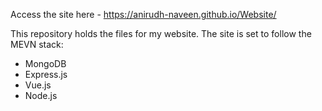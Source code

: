 Access the site here - https://anirudh-naveen.github.io/Website/

This repository holds the files for my website. The site is set to follow the MEVN stack:
 - MongoDB
 - Express.js
 - Vue.js
 - Node.js
